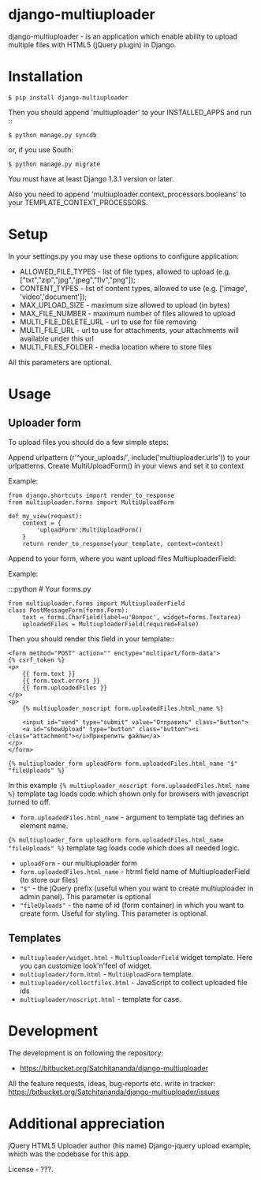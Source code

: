 django-multiuploader
====================

django-multiuploader - is an application which enable ability to upload multiple files with HTML5 (jQuery plugin) in Django.


Installation
============

    $ pip install django-multiuploader

Then you should append 'multiuploader' to your INSTALLED_APPS and run ::

    $ python manage.py syncdb

or, if you use South:

    $ python manage.py migrate

You must have at least Django 1.3.1 version or later.

Also you need to append  'multiuploader.context_processors.booleans' to your TEMPLATE_CONTEXT_PROCESSORS.

Setup
=====

In your settings.py you may use these options to configure application:

* ALLOWED_FILE_TYPES - list of file types, allowed to upload (e.g. ["txt","zip","jpg","jpeg","flv","png"]);
* CONTENT_TYPES - list of content types, allowed to use (e.g. ['image', 'video','document']);
* MAX_UPLOAD_SIZE - maximum size allowed to upload (in bytes)
* MAX_FILE_NUMBER - maximum number of files allowed to upload
* MULTI_FILE_DELETE_URL - url to use for file removing
* MULTI_FILE_URL - url to use for attachments, your attachments will available under this url
* MULTI_FILES_FOLDER - media location where to store files

All this parameters are optional.

Usage
=====

Uploader form
-------------

To upload files you should do a few simple steps:

Append urlpattern (r'^your_uploads/', include('multiuploader.urls')) to your urlpatterns.
Create MultiUploadForm() in your views and set it to context

Example:

    from django.shortcuts import render_to_response
    from multiuploader.forms import MultiUploadForm
    
    def my_view(request):
        context = {
            'uploadForm':MultiUploadForm()
        }
        return render_to_response(your_template, context=context)

Append to your form, where you want upload files MultiuploaderField:

Example:

:::python
    # Your forms.py
    
    from multiuploader.forms import MultiuploaderField
    class PostMessageForm(forms.Form):
        text = forms.CharField(label=u'Вопрос', widget=forms.Textarea)
        uploadedFiles = MultiuploaderField(required=False)

Then you should render this field in your template::
    
    <form method="POST" action="" enctype="multipart/form-data">
	{% csrf_token %}
	<p>
		{{ form.text }}
		{{ form.text.errors }}
		{{ form.uploadedFiles }}
	</p>
	<p>
		{% multiuploader_noscript form.uploadedFiles.html_name %}
		
		<input id="send" type="submit" value="Отправить" class="button">
		<a id="showUpload" type="button" class="button"><i class="attachment"></i>Прикрепить файлы</a> 
	</p>
    </form>
    
    {% multiuploader_form uploadForm form.uploadedFiles.html_name "$" "fileUploads" %}


In this example ``{% multiuploader_noscript form.uploadedFiles.html_name %}`` template tag loads code which shown only for browsers with javascript turned to off.

* ``form.uploadedFiles.html_name`` - argument to template tag defines an element name.

``{% multiuploader_form uploadForm form.uploadedFiles.html_name "fileUploads" %}`` template tag loads code which does all needed logic.
    
* ``uploadForm`` - our multiuploader form
* ``form.uploadedFiles.html_name`` - htrml field name of MultiuploaderField (to store our files)
* ``"$"`` - the jQuery prefix (useful when you want to create multiuploader in admin panel). This parameter is optional
* ``"fileUploads"`` - the name of id (form container) in which you want to create form. Useful for styling.  This parameter is optional.


Templates
---------

* ``multiuploader/widget.html`` - ``MultiuploaderField`` widget template. Here you can customize look'n'feel of widget.
* ``multiuploader/form.html`` - ``MultiUploadForm`` template.
* ``multiuploader/collectfiles.html`` - JavaScript to collect uploaded file ids
* ``multiuploader/noscript.html`` - template for <noscript> case.

Development
===========

The development is on following the repository:

* https://bitbucket.org/Satchitananda/django-multiuploader


All the feature requests, ideas, bug-reports etc. write in tracker: https://bitbucket.org/Satchitananda/django-multiuploader/issues

Additional appreciation
=======================
jQuery HTML5 Uploader author (his name)
Django-jquery upload example, which was the codebase for this app.

License - ???.
